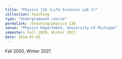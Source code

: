 ```yaml
---
title: "Physics 136 (Life Sciences Lab I)"
collection: teaching
type: "Undergraduate course"
permalink: /teaching/physics-136
venue: "Physics Department, University of Michigan"
semester: Fall 2020, Winter 2021
date: 2014-01-01
---
```


Fall 2020, Winter 2021
